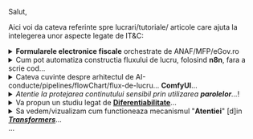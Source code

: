 Salut,

Aici voi da cateva referinte spre lucrari/tutoriale/ articole care ajuta la intelegerea unor aspecte legate de IT&C:

<details>
<summary><b>Formularele electronice fiscale</b> orchestrate de ANAF/MFP/eGov.ro</summary>

 <hr/>
<br/>

[eGuvernare](https://www.e-guvernare.ro/): [formulare fiscale](https://www.anaf.ro/anaf/internet/ANAF/asistenta_contribuabili/declararea_obligatiilor_fiscale/toate_formularele)

Formularele fiscale de tip [PDF-form](https://stackoverflow.com/questions/9139787/how-to-fill-pdf-form-in-php)([soft-A](https://www.sitepoint.com/filling-pdf-forms-pdftk-php/)) sunt [formulare inteligente](https://learn.microsoft.com/en-us/training/browse/?products=windows&subjects=artificial-intelligence), care poseda  validari precum si alte facilitati specifice editarii.

ex. Tutorial Youtube - Completare [Declaratie Unica](https://www.solo.ro/blog/despre-declaratia-unica)[(**DU**)](https://www.youtube.com/watch?v=taL9NjONa2A&ab_channel=VlogdeIT) [**D212**](https://static.anaf.ro/static/10/Anaf/Declaratii_R/declaratie_unica.html)si transmitere in [SPV](https://www.anaf.ro/anaf/internet/ANAF/servicii_online/inregistrare_utilizatori) al [ANAF](https://static.anaf.ro/static/10/Anaf/AsistentaContribuabili_r/Ghid_profesii_liberale_05022021.pdf)

ex. [D200](https://static.anaf.ro/static/10/Anaf/Declaratii_R/AplicatiiDec/Instructiuni_completare_D200.pdf)

Sunt [multe situatii](https://www.reddit.com/r/RoFiscalitate2/comments/1byx0iq/declaratie_unica_venituri_din_freelancing_2024_si/?rdt=46309&onetap_auto=true&one_tap=true) si cred ca ar trebui efectuat un studiu complex legal,financiar si contabil si ...

nu stiu cate persoane se pricep la toate astea....

Puteti gasi aici instructiuni privind depunerea [online](https://static.anaf.ro/static/10/Anaf/Declaratii_R/instructiuni/instructiuni2.6.htm) a declaratiilor

La momentul completarii declaratiilor, inerent(in mod inevitabil) pot aparea [erori](https://static.anaf.ro/static/10/Anaf/declunica/Erori_frecventev5.pdf).

[Corectarea declaratiilor](https://mfinante.gov.ro/documents/35673/254042/Ciofliceanu05.pdf) poate constitui un subiect incitant in relatia cu ANAF.

Trebuie sa vedem si partea plina a paharului si anume ca exista domenii(ex. [agricol](https://www.portalcodulfiscal.ro/completare-declaratie-venituri-din-activitati-agricole-61742.htm)) unde sunt cateva programe de finantare, dar pt asta trebuie sa aveti o activitate de raportare fidela/corecta catre ANAF.


Un [exemplu](https://docs.oasis-open.org/ubl/os-UBL-2.2/xml/UBL-Invoice-2.1-Example.xml) [trivial](https://github.com/Tradeshift/tradeshift-ubl-xsd/blob/master/src/test/resources/org/oasis-open/ubl/examples/UBL-Invoice-2.1-Example-Trivial.xml)(simplu) al unei facturi [UBL 2.1](https://facturis-online.ro/tag/xml-e-factura)

<hr/>
<br/>

</details>

<details>
 <summary>Cum pot automatiza constructia fluxului de lucru, folosind <b>n8n</b>, fara a scrie cod...</summary>
<hr/>
<br/>

Daca vreti sa automatizati([fara cod](https://docs.n8n.io/try-it-out/quickstart/)) fluxul (sa spunem...financiar) de lucru (ex. facturi,plati) atunci puteti opta pt [n8n sau zapier](https://www.hostinger.com/tutorials/what-is-n8n?utm_campaign=Generic-Tutorials-DSA|NT:Se|LO:Other-EU&utm_medium=ppc&gad_source=1&gbraid=0AAAAADMy-hbGbrh6IXeJJ2MZFS9V2fc5Z&gclid=Cj0KCQjw_JzABhC2ARIsAPe3ynom_zR-klNufn1sk5n3PNk8dByNkBcgW2wZFKF0KMzNxnsEnKZVJlkaAh9CEALw_wcB)

Managerul fluxului de lucru [**n8n**](https://luhhu.com/blog/is-n8n-a-rpa) ofera avantajul ca poate fi "selhosted"(autogazduit... si prin urmare/adica beneficiaza de un suport de gaduire gratuit!)...un astfel de exemplu este si acest [proiect-AI](https://github.com/n8n-io/self-hosted-ai-starter-kit).

As mai mentiona faptul ca [**n8n**](https://www.reddit.com/r/n8n/comments/1gchb5j/n8n_as_replacement_for_major_rpa_tools/) se ocupa de integrarea diverselor API-uri, in timp ce un [***RPA***](https://www.zaptest.com/ro/6-tipuri-de-rpa-robotic-process-automation-pe-care-trebuie-sa-le-cunoasteti)-ul se ocupa de crearea de "(ro)boti" care sa inlocuiasca [activitatile/actiunilor-procesuale repetitive ale oamenilor/umane](https://www.sostenia.ro/en/blog/sostenia-blog-1/what-does-rpa-mean-4)(extrage date, completarea automată a formularelor/introducerea de date, logarea în aplicații, mutarea fișierelor și dosarelor și poate efectua multe alte acțiuni...)

<hr/>
<br/>

</details>

<details>
 <summary>Cateva cuvinte despre arhitectul de AI-conducte/pipelines/flowChart/flux-de-lucru... <b>ComfyUI</b>...</summary>

<hr/>
<br/>

Pentru a folosi generatorul-AI [**text-to-2D-Image**](https://comfyui-wiki.com/en/install/install-comfyui/comfyui-desktop-installation-guide), intitulat [**ComfyUI-desktop**](https://www.youtube.com/watch?v=t5F9ehZ7MhQ&ab_channel=FahdMirza), este recomandat sa folosim [NSIS](https://www.electron.build/nsis.html)-[installer(x64)](https://stable-diffusion-art.com/how-to-install-comfyui/)-ul [acesta](https://www.comfy.org/download) pentru ***Windows***(ori ***macOS***; desi se poate instala si sub ***Linux***!); Daca instalati acest produs-desktop([***ComfyUI***](https://github.com/comfyanonymous/ComfyUI)) sub ***Windows*** trabuie sa stiti ca acesta va avea ca "HOME_DIRECTORY" folderul intitulat "[***C:\Users\\{your_user_logged_name}\AppData\Local\Programs\\@comfyorgcomfyui-electron\\***](https://github.com/Comfy-Org/desktop?tab=readme-ov-file)".

Trebuie spus ca ar mai exista si varianta de instalare [***ComfyUI***](https://www.stablediffusiontutorials.com/2024/01/install-comfy-ui-locally.html) intr-un mediu-protejat... folosind [**conda**](https://comfyui.org/en/windows-native-comfyui-install) sau [**venv**](https://www.mimicpc.com/learn/comfyui-beginners-guide).

[***ComfyUI***](https://docs.comfy.org/get_started/first_generation) vă permite să proiectați și să executați conducte(pipeline/workflow) de difuzie-stabila avansate folosind o interfață(grafica-utilizator: UI) bazată pe graf[ic]/noduri/diagramă(desenata...fara a fi nevoiti sa scrieti cod!!!), fiind disponibil pe Windows, Linux și macOS; La prima instalare va va solicita sa instalati versiunea adecvata de [***CheckPoint***](https://blenderneko.github.io/ComfyUI-docs/Core%20Nodes/Loaders/LoadCheckpoint/)([***CkPt***](https://www.youtube.com/watch?v=JPiNFtoBi_Q&ab_channel=ATELIERDESIGNA)).  [***CkPt***](https://www.youtube.com/watch?v=z5Y9L31ug4E&ab_channel=SanningArkitekter)-ul va reduce/elimina zgomotul-latent; Odata cu instalarea nodului [***CkPt***](https://pypi.org/project/comfy-cli/), se vor instala alte 2 modele: 
 - ***CLIP*** - Model utilizat pentru codificarea solicitărilor(prompt-ului) de text.
 - ***VAE***  - Model utilizat pentru codificarea și decodarea imaginilor către și din spațiul-latent.

Asadar, nodul-incarcator(***Checkpoint***) poate fi folosit pentru a *încărca* un *model-de-difuzie*; *Modelele-de-difuzie* sunt folosite pentru a elimina zgomotul-latent. 
<br/>Totodata, acest nod([***Checkpoint***](https://www.youtube.com/watch?v=ndMfwL13HR0&ab_channel=TheAITyrant)) va oferi, de asemenea, modelele ***VAE*** și ***CLIP***, adecvate(corespunzatoare/corelate cu acest[ui] nod-incarcator!).

[***ComfyUI(desktop)***](https://www.gpu-mart.com/blog/how-to-install-comfyui) este de fapt un server. Pentru a ne putea conecta la acest server-***ComfyUI*** sin programele noastre Python, va trtebui mai intai sa instalati un client-***ComfyUI***), folosind urmatoare comanda-shell(cmd.exe ...pt a lansa consola/terminalul si apoi pt introducerea ulterioara a urmatoarei comenzii-DOS):

    pip install comfy-cli

Ar fi util ca in prealabil sa va actualizati versiunea de **pip** , utlizand urmatoarea comanda:

    python.exe -m pip install --upgrade pip

*Remarca*: Este recomandat sa aveti instalata in prealabil, versiunea **3.12** de **Python**!

Apoi urmeaza comanda-shell de instalare:

    comfy install

La final(dupa instalare) vi se va oferi calea folder-ului in care s-au instalat fisierele aferente:
<br/>***C:\Users\\{your_user_logged_name}\Documents\comfy\ComfyUI\\***

Din  [scripturile-python](https://github.com/comfyanonymous/ComfyUI/tree/master/script_examples) date ca exemplu si care fac parte din acest produs/[server](https://www.youtube.com/watch?v=oVS1B1gflL8&ab_channel=PromptingPixels)-[***ComfyUI***](https://medium.com/@next.trail.tech/how-to-use-comfyui-api-with-python-a-complete-guide-f786da157d37), o sa vedeti ca serverul-[***ComfyUI***](https://comfyui.org/en/comfyui-windows-conda-venv) asculta(la adresa-URL: http://127.0.0.1:8188) pe portul ***8188***.

Pentru a accesa contextul grafic-utilizator eu am folosit insa adresa-URL **http://127.0.0.1:8000**, descoperita gratie acestui [articol](https://comfyui-wiki.com/en/faq/how-to-access-comfyui-on-lan); Aceasta adresa-URL poate fi regasita si daca cautati la **settings(rotita dintata)** si apoi click la sectiunea **About**(cautati/afisata in zona *Arguments*).

Daca insa doriti sa instalati versiunea portabila a [***ComfyUI***](https://www.unite.ai/ro/how-to-train-and-use-hunyuan-video-lora-models/) atunci [itinerarul](https://comfyui-wiki.com/en/install/install-comfyui/install-comfyui-on-windows) va fi cu totul altul;
<br/>Asadar pt a instala ***ComfyUI(portable)***(de sub ***Windows***) puteti arunca o privire asura acestui [articol](https://docs.comfy.org/installation/comfyui_portable_windows).

Daca doriti sa instalati managerul-[***ComfyUI***](https://play.kth.se/media/Tutorial+%E2%80%93+How+to+install+ComfyUI+and+ComfyUI+Manager/0_vpfgqb60/462220) atunci probabil ca acest [tutorial](https://stable-diffusion-art.com/comfyui-manager-install/) v-ar putea fi util!

Dupa cum vedeti subiectul [**ComfyUI**](https://www.reddit.com/r/StableDiffusion/comments/1k8kj66/hunyuan_3d_v25_is_awesome/?%24deep_link=true&correlation_id=efc00311-dff0-48f6-82b9-c7e2cde0a222&post_fullname=t3_1k8kj66&post_index=0&ref=email_digest&ref_campaign=email_digest&ref_source=email&utm_content=post_title&%243p=e_as&_branch_match_id=1408733888975067062&utm_medium=Email%20Amazon%20SES&_branch_referrer=H4sIAAAAAAAAA22P0U7DMAxFv6Z769YlWxmTJoSY%2BAE%2BIMoSpzVLk8hJKLzw7bgMeEKKpatz42t7LCXl42ZDYC2WtU5p7TFcNzI9NGIn0wmUziuWkXDAoL2q5E%2Fj0tXIx0Y885vnef3Tb%2BLEgLheir54OKNzNWMMTNibIJTMcns9XF%2F7ntVYw0fVQUmr3sReYVZ6hhwnWKIlp%2B%2FFzgIktWzVyHOhylZvIhF4XThZoWUOznSd3G5b61zX7g6ubw%2Fict%2BaOxDGQqeFENyXYi7KVe%2BD5hEcJ9XfLjcTg4V3djoGBG6JnjR6ZXGAXG5QGT0ljUP4382xkoFfj2EtkzIxFL6e6feYgsXD6pO%2FAxGGQV0ozhno9DQSX%2F8FmIoI6pcBAAA%3D) este unul generos iar eu am insistat un pic pe partea de [*instalare*](https://weirdwonderfulai.art/comfyui/getting-started-with-comfyui-in-2025/). Daca doriti insa sa nu va bateti capul cu acesta operatiune poate va veti indrepta atentia catre [**pinokio**](https://pinokio.computer/).
<br/>**Pinokio** odata [instalat](https://program.pinokio.computer/#/?id=install) va va propune o sumedenie de aplicatii (printre care si... **ComfyUI**) ce pot fi instalate/istalabile cu usurinta printr-un/care sunt aflate la doar ... un [simplu] click [distanta].


<hr/>
<br/>

</details>

<details>
 <summary><i>Atentie la protejarea continutului sensibil prin utilizarea <b>parolelor</b>...</i>!</summary>
 
<hr/>
<br/>

Intr-un mediu online tot mai "influentat" de AI, parolele lungi si complicate nu mai sunt sigure...[PswrdMngr](https://passwords.google.com/options?hl=ro)  & [MFA](https://www.stiripesurse.ro/s-a-schimbat-curentul-in-mediul-online-noile-parole-care-sunt-mult-mai-greu-de-spart-de-catre-hackeri_3662200.html) poate fi solutia salvatoare!

Într-o eră în care parolele pot fi sparte aproape la fel de repede cum sunt create, securitatea digitală reală nu mai înseamnă doar parole lungi, ci și soluții inteligente de protecție, cum ar fi managerii de parole(PswrdMngr) și autentificarea multifactorială(MFA).

Așa cum spun specialiștii citați de DNSC(Directoratul Național de Securitate Cibernetică) și publicația internațională IFL Science,
<br/>"în viitor, parola ta nu va mai fi prima linie de apărare, ci doar o piesă într-un sistem de protecție mult mai complex."

<hr/>
<br/>
</details>

<details>
 <summary>Va propun un studiu legat de <a href="https://ro.wikipedia.org/wiki/Calcul_diferen%C8%9Bial"><b>Diferentiabilitate</b></a>...</summary>

<hr/>
<br/>

O recomandare de lecturare interesanta o constituie si acest [articol](https://levelup.gitconnected.com/create-your-own-differentiable-n-body-simulation-with-python-jax-5868c71be866)

Autorul articolulului ne propune sa ne cream propria noastra [simulare N-body diferențiabilă](https://github.com/pmocz/nbody-jax) (utilizand [Python](https://medium.com/gitconnected/create-your-own-automatically-differentiable-simulation-with-python-jax-46951e120fbb)/[JAX](https://docs.jax.dev/en/latest/quickstart.html)).

Diferențierea automată (**autodiff**) este o tehnică puternică folosită în **AI** pentru a automatiza și a calcula eficient [***gradienții***](https://en.wikipedia.org/wiki/Gradient)(ori daca vreti, modificarile / variabilitatea / fluctuatiile / schimbarea / transformarea sau tranformabilitatea / masurarea sau masura / dinamica / analiza / interogarea / esantionarea / discretizarea/ evolutia / modelarea / simularea / pulsatia *continua/discreta*, in timp-real/temporala, a unei/unor valori oarecare, aferenta unui parametru/semnal/serii-temporal/e), pentru probleme/in scopuri de optimizar[e/i].

***Nota:***
<br/> Pana la urma, un semnal este urmarit/monitorizat/esantionat in timp la intervale de timp egale si oricat posibil de mici si i se masoara valorile asociate unui parametru/indicator(din multimea completa a acestor parametrii care descriu procesul studiat):
<br/> v0,v1,v2... aferent momentelor de timp t0,t1,t2...
<br/>Ceea ce se obtine de fapt este un **sir** de valori!
<br/>Nu cred ca ar fi cu totul eronat daca imediat ce rostiti cuvantul [**gradient**](https://ro.wikipedia.org/wiki/Gradient), v-ati duce cu gandul la  termenul de **sir**(privit ca notiune matematica/abstracta!)
<br/>Trebuie insa sa va raportati si la o marime de referinta strict monotona(strict  crescatoare ori strict descrescatoare) la care se raporteaza(in acest caz **timpul**!) care sa ne ajute sa obtinem o relatie de ordonare a avestor valori(in acest caz o ordonare in timp!-real) a valorilor-amplitudinale/variationale/graduale semnalului nostru/studiat... 
<br/>Asadar sirul de valori ordonat de catre timp ar defini gradientul!
<br/>Daca mai luam in calcul sa spunem o a 2 marime de referinta, hai sa spunem de spatiu(1D,2D,3D...) si am masura variabilitatea nu numai in functie de timp ci si de spatiu atunci am putea vorbi de [**camp de gradient**](https://www.reddit.com/r/AskPhysics/comments/4vnprq/why_does_every_gradient_field_have_to_be_a/?tl=ro)(iar un exemplu care imi vine imediat in minte este cel al campului-conjugat/complex/compus electro-magnetic, care este caracterizat de parametrii/marimile ce masoara intentitatile celor 2 componente E-electric si B-magnetic care vor pulsa/isi vor modifica valorile atat in timp cat si in spatiu)
<br/>In cazul [**campului de gratient**](https://math.fandom.com/ro/wiki/C%C3%A2mp_de_temperatur%C4%83) vom iscodi/interoga/urmari/monitoriza variabialitatea semnalului(E si /sau B) in functie/dependent[a] de 2 marimi de referinta(in acest caz, in functie de spatiu=localizare si timp=dimensiunea temporala), folosind deci o plasa/grid bidimensional(Spatiu X Timp) de noduri de esantionare/observare/referinta.
<br/>Ambele marimi folosite ca referinta pt observabilitatea unui fenomen/semnal/proces, atat Spatiul cat si Timpul fiind considerate marimi ordonatoare si cu/de aspect uniform-continuu(pot forma/alege o plasa de noduri, ds X dt,  egal distantate la nivelul fiecarei axe, si oricat de mici, atat in adancimea/axa spatiului, cat si pe axa timpului).
<br/>Aceasta plasa de esantionare ne va ajuta sa surprindem/analizam semnalul(campul de gradient = camp-gradient = [gradient-camp](https://ro.wikipedia.org/wiki/C%C3%A2mp_vectorial)) al unei marimi-de-proces, in acest caz, fie ea marimea/instensitatea campului electric E(s,t), fie intensitatea componentei magnetice B(s,t), permitandu-ne astfel sa prelevam un sir de valori sau in acest caz 2 sirururi de valori/pulsatii/ondulatii(E0,E1,E2,... respectiv B1,B2,B3...) pt fiecare nod al plasei de esantionare bidimensionale ds X dt.
<br/>Trebuie spus ca avand o plasa bi-dimensionala bazata pe 2 marimi de referinta ordonate/ordonabile(in acest caz, Spatiul si Timpul) atunci in mod evident vom avea si o anumita ordine de parcurgere a nodurilor plasei si deci pe cale de consecinta si o anumita ordine de esantionare/investigare.
<br/>Va rog sa va amintiti cum reprezentam in spatiul tridimensinal (T X S X E respectiv T X S X B, sau mai general/abbstract, a.k.a X,Y,Z) cele 2 marimi E(t,s)  si respectiv B(t,s) ce caracterizeaza campul electro-magnetic.
<br/>La finalul acestei note, trebuie sa mai atrag insa, atentia asupra marimii de esantionare Spatiu, care poate avea acceptiuni/cazuri diferite de expandare: 1D(s=x), 2D(s=x,y) sau 3D(s=x,y,z);
<br/>Va rog sa sesizati diferenta dintre factorul de variabilitate Timp(t), care este unidimensional si cvasi-factorul de variabilitate Spatiu(s) care poate imbraca/aduce/veni cu 3 forme de variabilitate uni-,bi-,tri-...dimensionala, care pe cale de consecinta, va schimba in mod adecvat, dimensiunea plasei de/cu noduri de referinta/esantionare.
<br/>Va rog sa mai constatati ca un semnal cu un comportament de schimbre a valorii de tip oscilatoriu/ciclic/repetabilitate va avea/lua/atinge, in mod inevitabil/determinist, (doar) un set de valori limitat/predictibil/determinat. 
<br/>In aceste conditii, in anumite noduri ale retelei de esantionare(ds X dt), s-ar putea sa regasim aceste valori, la un nivel valoric, de evolutie, de amplitudine/potential/pondere/grad egal[a](adica, in anumite puncte-nodale ale suprafetei/grilei/retelei de esantionale, semnalul sa inregistreze, in timpul exapnsiunii sale, aceiasi valoare-amplitudinala/de inaltime/de nivel a semnalului); Toate aceste puncte de acelasi(uneori, in mod grosier se pot permite anumite limite de abatare, caz in care vom spune ca sunt aproximativ-egale sau aproximativ-aceleasi) nivel de amplitudine formeaza un asa-numit *front-de-unda* sau o **linie de camp/ curba de nivel**(trasabilitate/monitorizare cu aspect de [curba-inchisa](https://traseeromania.ro/wiki/cum-recunosti-relieful-dupa-curbele-de-nivel-de-pe-harta/))
<br/>As vrea sa mai spun si faptul ca, marimea urmarita/monitorizata, in functie de anumite marimi de referinta(S X T) poate fi oricare alta in loc de E si B: [H](https://traseeromania.ro/wiki/cum-recunosti-relieful-dupa-curbele-de-nivel-de-pe-harta/)-inaltimea reliefului exprimata sa spunem in metri, [T°](https://ro.wikipedia.org/wiki/Gradient_de_temperatur%C4%83)-temperatura aerului exprimata in °C sau °K, [G](https://www.pajisti-grassland.ro/wp-content/uploads/2022/04/Gradientica-editia-II-.pdf)-granularitatea solului...; In aceiasi masura, marimile care alcatuiesc plasa de noduri de referinta, pot constitui/reprezentate de orice/oricare fel de criterii de referinta de care depinde marimea/marimile analizat[a/e].
<br/>Chiar daca imaginea dimensionala se opreste in mod intuitiv la 3D, trebuie sa spun ca depententa este de ordinul m*f(cu m si f sunt numere naturale nenule=N*) unde m reprezinta cardinalitatea marimilor monitorizate/cercetata/observata iar n reprezinta cardinalitatea factorilor de care depinde marimea observabila.
<br/>Asadar in acest context,  reprezentarile [**vectoriale**](https://math.fandom.com/ro/wiki/C%C3%A2mp_vectorial) si cele [**matriciale**](https://ro.wikipedia.org/wiki/Matrice_hessian%C4%83), pot deveni deveni "insuficiente", motiv pt care apare in acest joc(de reprezentare) un alt termen(destul de vehiculat in epoca AI!)...[***tensorul***](https://ro.wikipedia.org/wiki/C%C3%A2mp_tensorial)!

Tehnica **autodiff** ne permite sa rezolvăm, spre exemplu ... o *ecuație de [advecție-difuzie](/https://sd.utcb.ro/wp-content/uploads/2021/02/Rezumat-teza-de-doctorat-RO_Andreea-Savu.pdf)* (care descrie evoluția/[difuzia](https://ro.wikipedia.org/wiki/Legile_lui_Fick)/expansiunea în timp a [poluării](https://miro.medium.com/v2/resize:fit:600/format:webp/1*s6Mf3tlEP-sjIhfM9-QqQw.gif)) utilizand in acest caz metoda [***diferențelor-finite***](https://www.scribd.com/document/371258895/Metoda-Diferentelor-Finite). 
<br/>Obiectivul final al acestui [demers](https://www.lmn.pub.ro/~daniel/ElectromagneticModelingDoctoral/Tutorials/carte_FEM-ME-DI-final2012.pdf) ar (putea) fi, de fapt, acela de a a gasi raspunsul la urmatoarea întrebare:

 - Care sunt valorile parametrilor de intrare care conduc la un scenariu „cel mai rău caz”(vazut ca un punct-(de)-extrem adica de maxim sau minim local/global, ori ca un punct-(de)-inflexiune!...sau daca vreti un punct-temporal-de interes/important/optim in [evolutia](https://dspace.upt.ro/jspui/bitstream/123456789/754/3/BUPT_TD_Alice%20Ghitescu.pdf) sa ca si semnal/deci dependent de timp) într-un eveniment-de-poluare?


Articolul recomandat ne propune, exercițiul de codificare [recreaționala](https://www.google.com/search?q=topologie+diferentiala&rlz=1C1CHBF_enRO1132RO1132&oq=topologie+diferentiala&gs_lcrp=EgZjaHJvbWUyBggAEEUYOTIHCAEQIRigATIHCAIQIRiPAjIHCAMQIRiPAjIHCAQQIRiPAtIBCjEwOTgxajBqMTWoAgiwAgHxBcICk3BcohD58QXCApNwXKIQ-Q&sourceid=chrome&ie=UTF-8), in scopul de a  revizui [***problema gravitațională a N-corpuri***(unde N poate fi spre exemplu 3)](https://ro.wikipedia.org/wiki/Problema_celor_trei_corpuri) și de a învăța cum să scriem o implementare [**diferențiabilă**](https://www.yumpu.com/ro/document/read/51879075/calcul-diferential-si-integral-notite-de-curs)(evolutia/miscarea in timp...amintiti-va va rog, de pilda ca: viteza este/ne arata/masoara diferentiala-temporala a spatiului adica ds/dt=v(t) sau mai simplu spus viteza de schimbare  imi arata/masoara cum se modifica/schimba/modifica in timp, spatiul studiat/masurat) pentru a rezolva o problemă-de-inginerie-inversă . 
<br/>Aventura acestui demers presupune sa cream o *simulare* a unui [**sistem-dinamic-de-particule**](https://ro.wikipedia.org/wiki/Sistem_dinamic) care *interacționează-gravitațional* ***unele-cu-altele***.
<br/>Un astfel de sistem poate descrie orbitele planetelor din Sistemul-Solar sau stelelor din Galaxia noastră. 
<br/>Vom rezolva apoi o problemă-inversă, care consta in  găsirea unui *set inițial de viteze* care evoluează sistemul într-o [*configurație-țintă*](https://miro.medium.com/v2/resize:fit:600/format:webp/1*KQdMKNGYIQHF2MDTApDe1g.gif)(ex configuratia dorita ar putea fi cea a unei/de forma unei inimi sau a unui contur curbiliniu gen curba-cardioida.

<hr/>
<br/>

</details>

<details>
 <summary>Sa vedem/vizualizam cum functioneaza mecanismul "<b>Atentiei</b>" [d]in <a href="https://github.com/tensorflow/tensor2tensor/tree/master"><i><b>Transformers</b></i></a>...</summary>

 <hr/>

 [IA explicabilă: Vizualizarea **atenției** în Transformers](https://www.comet.com/site/blog/explainable-ai-for-transformers/)

 Inainte de toate, hai sa amintim/fixam/clarificam(macar partial!), 2 notiuni/termeni/**concepte-AI**, pe care le intalnim in titlul acestui articol :
 <br/>
  
  - Un ***transformator***([Transformer](https://simple.wikipedia.org/wiki/Transformer_(machine_learning_model))) este un model de calculator utilizat pentru deep-learning(DL), un tip de învățare-automată(ML) în care computerele se învață singure(computer-ul autodidact).

  - [**Atenția**](https://en.wikipedia.org/wiki/Attention_(machine_learning)) este o metodă de învățare-automată(ML) care determină importanța-relativă a fiecărei componente dintr-o secvență în raport cu celelalte componente din acea secvență(*o componenta "se refera/raporteaza (relativ) la" celelalte componente intr-un grad/nivel de importanta mai mare sau mai mic*!).
    <br/>În procesarea-limbajului-natural(NLP) , importanța este reprezentată de ponderi „*soft*” atribuite fiecărui cuvânt dintr-o propoziție.
    <br/>Mai general, **atenția** codifică/incorporeaza <b>vectori</b> numiți încorporări de [token](https://en.wikipedia.org/wiki/Generative_artificial_intelligence)-uri pe o secvență cu lățime fixă , care poate varia de la zeci la milioane de token-uri în dimensiune.
     <br/>Spre deosebire de ponderile „*hard*”, care sunt calculate în timpul *trecerii-de antrenament-invers*, ponderile „*soft*” există doar în *trecerea-înainte* și, prin urmare, se *schimbă/modifica*... cu fiecare pas al inputului/intrarii.
    <br/>Proiectele anterioare au implementat mecanismul-de-**atenție** într-un sistem-de-traducere(conversie)-a-limbajului de tip rețea(Network)-Neuronală-Recurentă-serială(***RNN***), dar un design mai recent, și anume ***transformatorul***([***Transformer**](https://blog.gopenai.com/comparing-rnn-lstm-gru-and-transformer-12dd8c134255)) , (care) a [eliminat](https://medium.com/@roelljr/the-ultimate-guide-rnns-vs-transformers-vs-diffusion-models-5e841a8184f3) ***RNN***-ul secvențial/serial(care este lent) și s-a bazat mai mult pe schema-de-**atenție**-paralelă(care este mai rapidă).

 [...](https://www.google.com/search?q=.gif+AI+attention+learning++flowchart&sca_esv=b69c0981c8b5228b&rlz=1C1CHBF_enRO1132RO1132&udm=2&biw=1920&bih=911&sxsrf=AHTn8zrpuvD9Dig2iejSxmRfrk0U6ze1iw%3A1745910185404&ei=qXkQaIW0GJKIxc8Pl5Dj2AI&ved=0ahUKEwjFrKSj1vyMAxUSRPEDHRfIGCsQ4dUDCBI&uact=5&oq=.gif+AI+attention+learning++flowchart&gs_lp=EgNpbWciJS5naWYgQUkgYXR0ZW50aW9uIGxlYXJuaW5nICBmbG93Y2hhcnRIlIUBUKUJWJ19cAF4AJABAJgBfKAByA6qAQQwLjE2uAEDyAEA-AEBmAIAoAIAmAMAiAYBkgcAoAfQBbIHALgHAA&sclient=img)
    
 In acest [articol](https://www.comet.com/site/blog/explainable-ai-for-transformers/), explorăm unul(**BertViz**) dintre cele mai populare instrumente-pentru/de-vizualizare[a] caracteristicii-distinctive-principale(**atenția**) a arhitecturilor [***Transformatoarelor***](https://simple.wikipedia.org/wiki/Transformer_(machine_learning_model))(sau de tip "***Transformers***"!): mecanismul-**Atenției**.

 [***BertViz***](https://pypi.org/project/bertviz/1.0.0/) este un instrument(deci este un auxiliar/utilitar/paleativ/de-prim-ajutor) open-source care vizualizează mecanismul-de-[**atenție**](https://en.wikipedia.org/wiki/Attention_%28machine_learning%29) al modelelor-de-transformare(***Transformers***) la mai multe **scări**, inclusiv la : 
 
  - nivel de [***model***](https://h2o.ai/wiki/ai-models/),
  - la nivel de [***cap/head***](https://blog.gopenai.com/building-affordable-high-performance-ai-models-with-multi-head-latent-attention-mla-71a9b2a4ef47) și
  - la nivel de [***neuron***](https://ro.wikipedia.org/wiki/Neuron). 

<details>
 <summary>Hai sa mai <a href="https://commons.wikimedia.org/wiki/File:Attention-animated.gif">"fabulam"</a> putin pe seama <a href="https://prezi.com/qwxf-kykirht/mecanismele-atentiei/">"atentiei"</a> ...! </summary>

 <hr/>
 
[*Nota*](https://www.google.com/search?q=semiotica+frazelor+propozitiilor+semantica&sca_esv=1ae1f5a229be0f0a&rlz=1C1CHBF_enRO1132RO1132&sxsrf=AHTn8zr762HZ7mTIlhdbmjfamN6mYjPsNQ%3A1745922010447&ei=2qcQaK6IG8iExc8P3_nDyQE&ved=0ahUKEwiu3fOpgv2MAxVIQvEDHd_8MBkQ4dUDCBE&uact=5&oq=semiotica+frazelor+propozitiilor+semantica&gs_lp=Egxnd3Mtd2l6LXNlcnAiKnNlbWlvdGljYSBmcmF6ZWxvciBwcm9wb3ppdGlpbG9yIHNlbWFudGljYTIFEAAY7wUyBRAAGO8FMgUQABjvBTIFEAAY7wVI7BdQpgVYnBZwAXgBkAEAmAHEAaAB1guqAQQwLjEwuAEDyAEA-AEBmAILoAL0C8ICChAAGLADGNYEGEfCAgUQIRigAcICBxAhGKABGArCAgQQIRgVmAMAiAYBkAYIkgcFMS45LjGgB84osgcFMC45LjG4B-4L&sclient=gws-wiz-serp):
<br/>***Transformerii*** nu au doar un singur ***cap/head***, ci mai multe *capete - de - atenție* din partea mai multor capete , ca să fim preciși. 
<br/>Fiecare cap se concentrează pe diferite aspecte ale *relațiilor(semantice)* dintre elemente/componente, oferind o înțelegere(a sensului sau a semanticii) mai cuprinzătoare/completa a secvenței(de text). 
<br/>Este ca și cum ai avea o echipă de experți/capete, fiecare cu propria [***perspectivă(punct de vedere semantic)***](https://commons.wikimedia.org/wiki/File:Attention-animated.gif), care lucrează împreună pentru a analiza datele.
<br/>Se retin/memoreaza/se-fac-latente temporar acele portiuni-de-text din istoria ingerarii textului care reprezinta interes d.p.d.v. al intelegerii(latenta=intarziere=memorare pe termen limitat/temporar=retinerea atentiei/focusului ca si cand ai pune lupa/ai mari sau ai pune in evidenta anumite lucruri importante pt o scurta perioada necesare pt a intelege o locutiune-textuala curenta/viitoare, in contextul acumulat/memorat [d]in trecut, context sau portiuni ale acestuia care este eliminat/debarasat/decumulat cand acesta devine nerelevat/nesemnificativ); 
<br/>Astfel contextul se formeaza/metamorforzeaza/schimba/preschimba [d/pr]in acumulari si decumulari succesive de componente/elemente importante-conjuctural pt a servi intelegerii-textuale curente si viitoare(cumva lucreaza ca un baraj/lac de acumulare(pt o [hidrocentrala](https://ro.wikipedia.org/wiki/Hidrocentral%C4%83)/pescarie/lac de agrement... sa spunem) din calea unui fluviu care trebuie sa mentina un anumit nivel de convenienta intre anumite limite,minim,nivel/cota-de-**atentie**,maxim=nivelul de la care trebuie deschisa ecluza de evacuare-fortata, pt a putea produce energie-electrica)!; 
<br/>Cota de atentie este de fapt o cota de atentie inferioara caz in care trebuie sa te pregatesti sa inchizi ecluza si in cazul atingerii unui minim sa inchizi ecluza ca sa inceapa acumularea si un alt nivel/cota de atentie superioara cand trebuie sa te pregatesti sa decumulezi/deschizi ecluza in cazul/la momentul atingerii unui maxim de acumulare); Este vorba de acumulare/stocare/memorare si decumulare/consum/uitare in scopul/din dorinta de a regla/mentine procesul de mentinere a cotei de acumulare intr-un anumit interval [min,max], unde sunt prevazute, in plus, inca alte 2 nivele/niveluri de atentie/interes/interesante, foarte apropiate de punctele-extreme(min si max), care au rolul/scopul de preventie/pregatire/siguranta! Alte niveluri aflate intre aceste 2 cote de interes/interesante nu prezinta nici-un interes si deci pot fi ignorate!
<br/>Acest [reglaj dimensional/de dimensiune](https://commons.wikimedia.org/wiki/File:Attention-animated.gif) se refera la dimensiunea/marimea contextului-relevant stocat pt a fi utilizat la momentul analizarii/intelegerii noului continut/text-candidat.

<br/>Asadar pt o mai buna "intelegere" a subiectului ["cap-de-atentie"](https://github.com/tensorflow/tensor2tensor/tree/master) ar fi recomandabil sa va indreptati ["atentia/focusul"](https://pluria.co/ro/blog/atentia-ca-instrument-de-conectare) catre termeni ca [sintaxa](https://dacoromania.inst-puscariu.ro/articole/2018_1/29_XXIII_(2018_nr.1)[Pages%20017%20-%20026].pdf), [**semantica**](https://ro.wikipedia.org/wiki/Semantic%C4%83), [insiruire/siruri/seturi/serii/familii/multimi... de semne/simboluri-grafice/litere si alte semne...precum si raporturile se subordonare/nivel/grad/ierarhizare ori sinonimie/relationare semantica](https://monoskop.org/images/d/db/Sebeok_Thomas_Semnele_o_introducere_in_semiotica_2002.pdf), [**semiotica**](https://ro.wikipedia.org/wiki/Semiotic%C4%83), [pragmatica](https://ro.wikipedia.org/wiki/Pragmatic%C4%83), [gramatica](http://www.institutuldefilosofie.ro/request.php?269), [...](http://www.institutuldefilosofie.ro/request.php?503)


 <hr/>

</details>


[***BertViz***](https://medium.com/data-science/deconstructing-bert-part-2-visualizing-the-inner-workings-of-attention-60a16d86b5c1) este un instrument de explicabilitate/examinare/consultare/introspectie-vizuala într-un domeniu (**NLP**) care este altfel notoriu de opac(greu de vizualizat cu ochiul liber). 
 <br/>Și, în ciuda numelui său, [***BertViz***](https://www.datafranca.org/wiki/BertViz) <ins>nu funcționează doar pe</ins> modelul [**BERT**](https://en.wikipedia.org/wiki/BERT_(language_model))(Bidirectional Encoder Representations from Transformers). 
 <br/>API-ul ***BertViz*** acceptă multe modele-de-limbaj(LM-uri)-***transformator***, inclusiv[ **GPT2** ori **T5**](https://aiplanet.com/learn/llm-bootcamp/module-6/2350/pre-trained-transformer-models-t5-and-gpt2)(învățărea-prin-transfer/transfer-learning/[**TL**](https://blog.dailydoseofds.com/p/transfer-learning-fine-tuning-multitask) cu un **transformator** text-text unificat”), [**BART**](https://huggingface.co/docs/transformers/v4.34.1/model_doc/bart) și majoritatea modelelor **HuggingFace**([**HF**](https://huggingface.co/docs/transformers/attention)).
 <br/>*Nota*: **BART** folosește o arhitectură standard **seq2seq**/traducere(traslatare/conversie)-automată cu un codificator-bidirecțional(cum ar fi [BERT](https://huggingface.co/docs/transformers/model_doc/bert)) și un decodificator stânga-dreapta (cum ar fi [GPT](https://medium.com/@reyhaneh.esmailbeigi/bert-gpt-and-bart-a-short-comparison-5d6a57175fca))

 
 <br>Continuați să [citiți](https://www.comet.com/site/blog/explainable-ai-for-transformers/) pentru a afla mai multe despre [**BertViz**](https://github.com/jessevig/bertviz) și despre cum puteți încorpora acest instrument-de-vizualizare-a-**atenției** în fluxul de lucru [NLP](https://en.wikipedia.org/wiki/Neuro-linguistic_programming) și [MLOps](https://en.wikipedia.org/wiki/MLOps) cu [Comet](https://en.wikipedia.org/wiki/Comet_(programming)).  

<a href="https://github.com/jessevig/bertviz"><img src="https://raw.githubusercontent.com/jessevig/bertviz/master/images/head-view.gif"></a>

*Nota*: 
<br/>***grosimea liniei*** inseamna/codifica/reprezinta ***nivelul de importanta-relativa*** a componentei-analizate(sursa), in raport cu/la fiecare componenta-tinta(destinatie) a secventei-sintactice(ordinea cuvintelor/token-ilor din/in propozitie sau o portiune/chunk/bucata a acesteia) de cuvinte/tokeni de intrare!;
<br/>Practic avem un graf orientat(de la sursa catre destinatie) cu nodurile reprezentate de tokeni/cuvinte ale propozitiei analizate si cu muchii/linii/drumuri/asocieri avand ***grosimi diferite*** in functie de nivelul importantei(de interes);
<br/>***Grosimea***/greutatea/importanta/accentuarea poate [fi] "cititita/vazuta/reliefata/scoate-in-evidenta" intr-o cheie/traducere/translatare/conversie de ***etichetare-semantica*** a liniilor/muchiilor cu semantica: componenta/cuvantul/tokenul-Sursa se-refera-la/se-raporteaza-la/are-un- interes/este-interesata-de(in sens [semantic/de-inteles/de-intelegere-a](https://lamarr-institute.org/blog/bert-model/) component[a/ei]/cuvantul/tokenul-Destinatie intr-un mod/grad=grosime mai mare/mic[a]!

<br/><i>Bonus</i>: De asemenea la finalul acestui [articol](https://www.comet.com/site/blog/explainable-ai-for-transformers/) aveti cateva link-uri de resurse interesante!
 
 <hr/>
 
</details>
...
